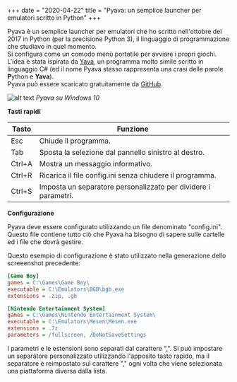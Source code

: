+++
date = "2020-04-22"
title = "Pyava: un semplice launcher per emulatori scritto in Python"
+++

Pyava è un semplice launcher per emulatori che ho scritto nell'ottobre del 2017 in Python (per la precisione Python 3), il linguaggio di programmazione che studiavo in quel momento.  
Si configura come un comodo menù portatile per avviare i propri giochi.  
L'idea è stata ispirata da [Yava](https://github.com/Beluki/Yava), un programma molto simile scritto in linguaggio C# (ed il nome Pyava stesso rappresenta una crasi delle parole **P**ython e **Yava**).  
Pyava può essere scaricato gratuitamente da [GitHub](https://github.com/giacomopoggi/Pyava).

![alt text](/images/pyava-screenshot.png)
*Pyava su Windows 10*

**Tasti rapidi**

| Tasto  | Funzione                                                       |
| ------ | -------------------------------------------------------------- |
| Esc    | Chiude il programma.                                           |
| Tab    | Sposta la selezione dal pannello sinistro al destro.           |
| Ctrl+A | Mostra un messaggio informativo.                               |
| Ctrl+R | Ricarica il file config.ini senza chiudere il programma.       |
| Ctrl+S | Imposta un separatore personalizzato per dividere i parametri. |

**Configurazione**

Pyava deve essere configurato utilizzando un file denominato "config.ini". Questo file contiene tutto ciò che Pyava ha bisogno di sapere sulle cartelle ed i file che dovrà gestire.

Questo esempio di configurazione è stato utilizzato nella generazione dello screeenshot precedente:
```ini
[Game Boy]
games = C:\Games\Game Boy\
executable = C:\Emulators\BGB\bgb.exe
extensions = .zip, .gb

[Nintendo Entertainment System]
games = C:\Games\Nintendo Entertainment System\
executable = C:\Emulators\Mesen\Mesen.exe
extensions = .7z
parameters = /fullscreen, /DoNotSaveSettings
```
I parametri e le estensioni sono separati dal carattere ",". Si può impostare un separatore personalizzato utilizzando l'apposito tasto rapido, ma il separatore è reimpostato sul carattere "," ogni volta che viene selezionata una piattaforma diversa dalla lista.
